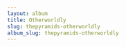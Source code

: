```yaml
---
layout: album
title: Otherworldly
slug: thepyramids-otherworldly
album_slug: thepyramids-otherworldly
---
```

